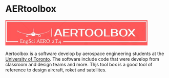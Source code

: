 # AERtoolbox

<p class="aligncenter">
    <img src="images/aertoolbox.jpg" alt="centered image" >
</p> 

Aertoolbox is a software develop by aerospace engineering students at the [University of Toronto](www.utoronto.ca).  The software include code that were develop from classroom and design teams and more. Thjs tool box is a good tool of reference to design aircraft, roket and satellites. 
